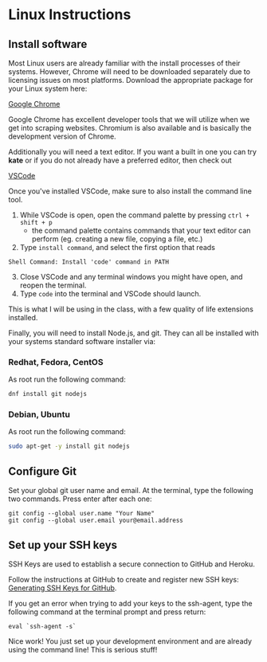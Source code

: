 Linux Instructions
====

## Install software

Most Linux users are already familiar with the install processes of their 
systems.  However, Chrome will need to be downloaded separately due to 
licensing issues on most platforms. Download the appropriate package for your
Linux system here:

[Google Chrome](https://www.google.com/intl/en-US/chrome/browser/)

Google Chrome has excellent developer tools that we will utilize when we get
into scraping websites.  Chromium is also available and is basically the 
development version of Chrome.

Additionally you will need a text editor.  If you want a built in one you can
try __kate__ or if you do not already have a preferred editor, then check out 

[VSCode](https://code.visualstudio.com/)

Once you've installed VSCode, make sure to also install the command line tool. 

1. While VSCode is open, open the command palette by pressing `ctrl + shift + p`
	- the command palette contains commands that your text editor can perform (eg. creating a new file, copying a file, etc.)
2. Type `install command`, and select the first option that reads

```
Shell Command: Install 'code' command in PATH
```

3. Close VSCode and any terminal windows you might have open, and reopen the terminal.
4. Type `code` into the terminal and VSCode should launch.

This is what I will be using in the class, with a few quality of life extensions installed. 

Finally, you will need to install Node.js, and git.  They can all be
installed with your systems standard software installer via:


### Redhat, Fedora, CentOS

As root run the following command:

```bash
dnf install git nodejs 
```

### Debian, Ubuntu

As root run the following command:

```bash
sudo apt-get -y install git nodejs 
```
## Configure Git

Set your global git user name and email. At the terminal, type the following two commands. Press enter after each one:

	git config --global user.name "Your Name"
	git config --global user.email your@email.address

## Set up your SSH keys

SSH Keys are used to establish a secure connection to GitHub and Heroku.

Follow the instructions at GitHub to create and register new SSH keys: [Generating SSH Keys for GitHub](https://help.github.com/articles/generating-ssh-keys).

If you get an error when trying to add your keys to the ssh-agent, type the following command at the terminal prompt and press return:

	eval `ssh-agent -s`

Nice work! You just set up your development environment and are already using the command line! This is serious stuff!
